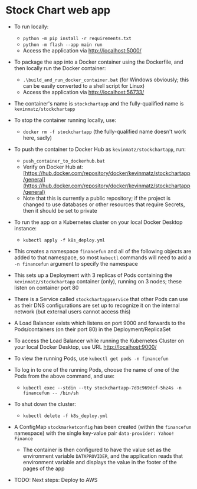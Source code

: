 # Stock Chart web app

* To run locally:
  * `python -m pip install -r requirements.txt`
  * `python -m flash --app main run`
  *  Access the application via [http://localhost:5000/](http://localhost:5000/)

* To package the app into a Docker container using the Dockerfile, and then locally run the Docker container:
  * `.\build_and_run_docker_container.bat` (for Windows obviously; this can be easily converted to a shell script for Linux)
  * Access the application via [http://localhost:56733/](http://localhost:56733/)

* The container's name is `stockchartapp` and the fully-qualified name is `kevinmatz/stockchartapp`

* To stop the container running locally, use:
  * `docker rm -f stockchartapp` (the fully-qualified name doesn't work here, sadly)

* To push the container to Docker Hub as `kevinmatz/stockchartapp`, run:
  * `push_container_to_dockerhub.bat`
  * Verify on Docker Hub at: [https://hub.docker.com/repository/docker/kevinmatz/stockchartapp/general](https://hub.docker.com/repository/docker/kevinmatz/stockchartapp/general)
  * Note that this is currently a public repository; if the project is changed to use databases or other resources that require Secrets, then it should be set to private

* To run the app on a Kubernetes cluster on your local Docker Desktop instance:
  * `kubectl apply -f k8s_deploy.yml`

* This creates a namespace `financefun` and all of the following objects are added to that namespace, so most `kubectl` commands will need to add a `-n financefun` argument to specify the namespace
* This sets up a Deployment with 3 replicas of Pods containing the `kevinmatz/stockchartapp` container (only), running on 3 nodes; these listen on container port 80 
* There is a Service called `stockchartappservice` that other Pods can use as their DNS configurations are set up to recognize it on the internal network (but external users cannot access this)
* A Load Balancer exists which listens on port 9000 and forwards to the Pods/containers (on their port 80) in the Deployment/ReplicaSet
* To access the Load Balancer while running the Kubernetes Cluster on your local Docker Desktop, use URL [http://localhost:9000/](http://localhost:9000/)

* To view the running Pods, use `kubectl get pods -n financefun`
* To log in to one of the running Pods, choose the name of one of the Pods from the above command, and use:
  * `kubectl exec --stdin --tty stockchartapp-7d9c969dcf-5hz4s -n financefun -- /bin/sh`

* To shut down the cluster:
  * `kubectl delete -f k8s_deploy.yml`

* A ConfigMap `stockmarketconfig` has been created (within the `financefun` namespace) with the single key-value pair `data-provider: Yahoo! Finance`
  * The container is then configured to have the value set as the environment variable `DATAPROVIDER`, and the application reads that environment variable and displays the value in the footer of the pages of the app

* TODO: Next steps: Deploy to AWS
